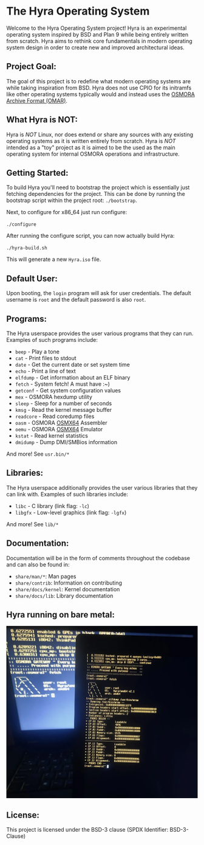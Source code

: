 The Hyra Operating System
=========================

Welcome to the Hyra Operating System project! Hyra is an experimental
operating system inspired by BSD and Plan 9 while being entirely written from scratch.
Hyra aims to rethink core fundamentals in modern operating system design in order to
create new and improved architectural ideas.


Project Goal:
--------------
The goal of this project is to redefine what modern operating systems are while taking inspiration from BSD. Hyra does
not use CPIO for its initramfs like other operating systems typically would and instead uses the [OSMORA Archive Format (OMAR)](https://osmora.org/oap/oap-0005).

What Hyra is NOT:
--------------
Hyra is *NOT* Linux, nor does extend or share any sources with any existing
operating systems as it is written entirely from scratch. Hyra is *NOT* intended as a "toy" project as it is aimed to be the used as the main operating system for internal OSMORA operations and infrastructure.

Getting Started:
----------------
To build Hyra you'll need to bootstrap the project which is essentially just fetching dependencies for the project. This can be done by running the bootstrap script within the project root: `./bootstrap`.

Next, to configure for x86_64 just run configure:

`./configure`

After running the configure script, you can now actually build Hyra:

`./hyra-build.sh`

This will generate a new `Hyra.iso` file.


Default User:
----------------
Upon booting, the `login` program will ask for user credentials. The default username is `root` and the default
password is also `root`.

Programs:
----------------
The Hyra userspace provides the user various programs that they can run. Examples of
such programs include:

- ``beep`` - Play a tone
- ``cat`` - Print files to stdout
- ``date`` - Get the current date or set system time
- ``echo`` - Print a line of text
- ``elfdump`` - Get information about an ELF binary
- ``fetch`` - System fetch! A must have :~)
- ``getconf`` - Get system configuration values
- ``mex`` - OSMORA hexdump utility
- ``sleep`` - Sleep for a number of seconds
- ``kmsg`` - Read the kernel message buffer
- ``readcore`` - Read coredump files
- ``oasm`` - OSMORA [OSMX64](https://github.com/sigsegv7/OSMX64) Assembler
- ``oemu`` - OSMORA [OSMX64](https://github.com/sigsegv7/OSMX64) Emulator
- ``kstat`` - Read kernel statistics
- ``dmidump`` - Dump DMI/SMBios information

And more! See ``usr.bin/*``

Libraries:
----------------
The Hyra userspace additionally provides the user various libraries that they can
link with. Examples of such libraries include:

- ``libc`` - C library (link flag: ``-lc``)
- ``libgfx`` - Low-level graphics (link flag: ``-lgfx``)

And more! See ``lib/*``

Documentation:
--------------
Documentation will be in the form of comments throughout the codebase and can also be found in:

- ``share/man/*``: Man pages
- ``share/contrib``: Information on contributing
- ``share/docs/kernel``: Kernel documentation
- ``share/docs/lib``: Library documentation

Hyra running on bare metal:
--------------
![Hyra](./.github/assets/hyra.png)

License:
--------
This project is licensed under the BSD-3 clause (SPDX Identifier: BSD-3-Clause)
